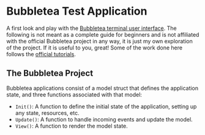 # Bubbletea Test Application

A first look and play with the [Bubbletea terminal user interface](https://github.com/charmbracelet/bubbletea). The following is not meant as a complete guide for beginners and is not affiliated with the official Bubbletea project in any way, it is just my own exploration of the project. If it is useful to you, great! Some of the work done here follows the [official tutorials](https://github.com/charmbracelet/bubbletea/tree/master/tutorials).

## The Bubbletea Project
Bubbletea applications consist of a model struct that defines the application state, and three functions associated with that model:
- `Init()`: A function to define the initial state of the application, setting up any state, resources, etc.
- `Update()`: A function to handle incoming events and update the model.
- `View()`: A function to render the model state.
